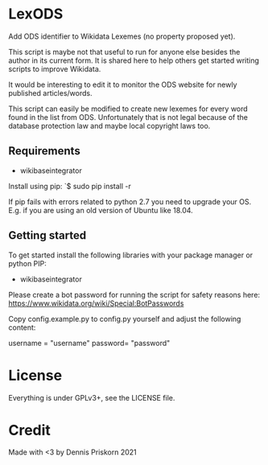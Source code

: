 # LexODS
Add ODS identifier to Wikidata Lexemes (no property proposed yet). 

This script is maybe not that useful to run for anyone else besides the author in its current form. It is shared here to help others get started writing scripts to improve Wikidata.

It would be interesting to edit it to monitor the ODS website for newly published articles/words.

This script can easily be modified to create new lexemes for every word found in the list from ODS. Unfortunately that is not legal because of the database protection law and maybe local copyright laws too.

## Requirements
* wikibaseintegrator

Install using pip:
`$ sudo pip install -r

If pip fails with errors related to python 2.7 you need to upgrade your OS. E.g. if you are using an old version of Ubuntu like 18.04.

## Getting started
To get started install the following libraries with your package manager or
python PIP:
* wikibaseintegrator

Please create a bot password for running the script for
safety reasons here: https://www.wikidata.org/wiki/Special:BotPasswords

Copy config.example.py to config.py yourself and adjust the following
content:

username = "username"
password= "password"

# License
Everything is under GPLv3+, see the LICENSE file. 

# Credit
Made with <3 by Dennis Priskorn 2021